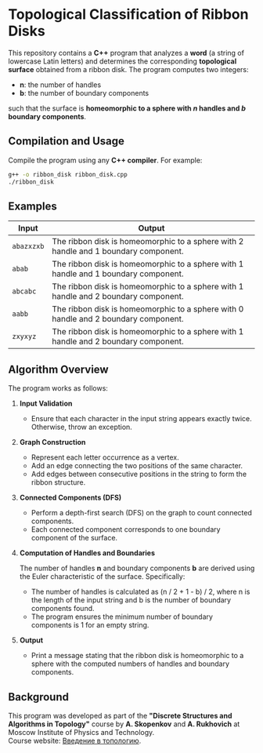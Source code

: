 # Topological Classification of Ribbon Disks

This repository contains a **C++** program that analyzes a **word** (a string of lowercase Latin letters) and determines the corresponding **topological surface** obtained from a ribbon disk. The program computes two integers:

* **n**: the number of handles
* **b**: the number of boundary components

such that the surface is **homeomorphic to a sphere with *n* handles and *b* boundary components**.

## Compilation and Usage

Compile the program using any **C++ compiler**. For example:

```sh
g++ -o ribbon_disk ribbon_disk.cpp
./ribbon_disk
```

## Examples

| Input      | Output                                                                               |
| ---------- | -------------------------------------------------------------------------------------|
| `abazxzxb` | The ribbon disk is homeomorphic to a sphere with 2 handle and 1 boundary component.  |
| `abab`     | The ribbon disk is homeomorphic to a sphere with 1 handle and 1 boundary component.  |
| `abcabc`   | The ribbon disk is homeomorphic to a sphere with 1 handle and 2 boundary component.  |
| `aabb`     | The ribbon disk is homeomorphic to a sphere with 0 handle and 2 boundary component.  |
| `zxyxyz`   | The ribbon disk is homeomorphic to a sphere with 1 handle and 2 boundary component.  |

## Algorithm Overview

The program works as follows:

1. **Input Validation**

   * Ensure that each character in the input string appears exactly twice. Otherwise, throw an exception.

2. **Graph Construction**

   * Represent each letter occurrence as a vertex.
   * Add an edge connecting the two positions of the same character.
   * Add edges between consecutive positions in the string to form the ribbon structure.

3. **Connected Components (DFS)**

   * Perform a depth-first search (DFS) on the graph to count connected components.
   * Each connected component corresponds to one boundary component of the surface.

4. **Computation of Handles and Boundaries**

   The number of handles **n** and boundary components **b** are derived using the Euler characteristic of the surface. Specifically:
   - The number of handles is calculated as (n / 2 + 1 - b) / 2, where n is the length of the input string and b is the number of boundary components found.
   - The program ensures the minimum number of boundary components is 1 for an empty string.
    
5. **Output**

   * Print a message stating that the ribbon disk is homeomorphic to a sphere with the computed numbers of handles and boundary components.


## Background

This program was developed as part of the **"Discrete Structures and Algorithms in Topology"** course by **A. Skopenkov** and **A. Rukhovich** at Moscow Institute of Physics and Technology.  
Course website: [Введение в топологию](https://old.mccme.ru//circles//oim/home/combtop13.htm#fivt).
